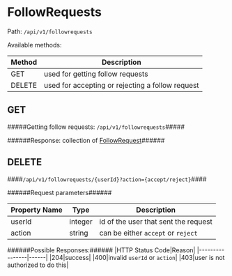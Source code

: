 FollowRequests
=

Path: `/api/v1/followrequests`  

Available methods:

|Method|Description|
|------|-----------|
|GET|used for getting follow requests|
|DELETE|used for accepting or rejecting a follow request|

GET
-
#####Getting follow requests: `/api/v1/followrequests`#####

######Response: collection of [FollowRequest](https://github.com/zazzlife/api-docs/blob/master/objects/followrequest.md)######

DELETE
-
####`/api/v1/followrequests/{userId}?action={accept/reject}`####

######Request parameters######

|Property Name|Type|Description|
|-------------|----|-----------|
|userId|integer|id of the user that sent the request|
|action|string|can be either `accept` or `reject`|

######Possible Responses:######
|HTTP Status Code|Reason|
|----------------|------|
|204|success|
|400|invalid `userId` or `action`|
|403|user is not authorized to do this|
